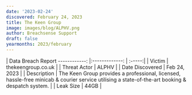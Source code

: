 ```yaml
---
date: '2023-02-24'
discovered: February 24, 2023
title: The Keen Group
image: images/blog/ALPHV.png
author: Breachsense Support
draft: false
yearmonths: 2023/february
---
```



| Data Breach Report
------------:     |:-------------:    | :-----:|
| Victim      | thekeengroup.co.uk      | 
| Threat Actor      | ALPHV      | 
| Date Discovered      | Feb 24, 2023      | 
| Description      | The Keen Group provides a professional, licensed, hassle-free minicab & courier service utilising a state-of-the-art booking & despatch system.      | 
| Leak Size      | 44GB      | 


